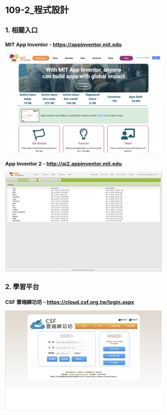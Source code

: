 # 109-2_程式設計

## 1. 相關入口

### MIT App Inventor - https://appinventor.mit.edu

![](https://github.com/ycwang812/VNU/blob/master/109-2_程式設計/images/MIT%20App%20Inventor.png)

### App Inventor 2 - http://ai2.appinventor.mit.edu

![](https://github.com/ycwang812/VNU/blob/master/109-2_程式設計/images/App%20Inventor%202.png)

## 2. 學習平台

### CSF 雲端練功坊 - https://cloud.csf.org.tw/login.aspx

![](https://github.com/ycwang812/VNU/blob/master/109-2_程式設計/images/CSF雲端練功坊.png)
